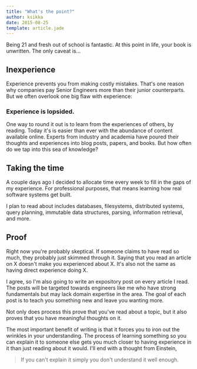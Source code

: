 ```yaml
---
title: "What's the point?"
author: ksikka
date: 2015-08-25
template: article.jade
---
```


Being 21 and fresh out of school is fantastic.
At this point in life, your book is unwritten.
The only caveat is...

## Inexperience

Experience prevents you from making costly mistakes.
That's one reason why companies pay Senior Engineers
more than their junior counterparts.
But we often overlook one big flaw with experience:

### Experience is lopsided.

One way to round it out is to learn
from the experiences of others, by reading.
Today it's is easier than ever with the abundance of content available online.
Experts from industry and academia have poured their thoughts and
experiences into blog posts, papers, and books.
But how often do we tap into this sea of knowledge?

## Taking the time

A couple days ago I decided to allocate
time every week to fill in the gaps of my experience.
For professional purposes, that means learning
how real software systems get built.

I plan to read about includes databases, filesystems, distributed systems,
query planning, immutable data structures, parsing, information retrieval, and more.

## Proof

Right now you're probably skeptical. If someone claims
to have read so much, they probably just skimmed through it.
Saying that you read an article on X doesn't make you
experienced about X. It's also not the same as having direct
experience doing X.

I agree, so I'm also going
to write an expository post on every article I read. The posts
will be targeted towards engineers like me who have strong fundamentals
but may lack domain expertise in the area.
The goal of each post is to teach you something new
and leave you wanting more.

Not only does process this prove
that you've read about a topic, but it also proves that you have
meaningful thoughts on it.

The most important benefit of writing
is that it forces you to iron out
the wrinkles in your understanding. The process
of learning something so you can explain it
to someone else gets you much closer to having experience
in it than just reading about it would. I'll end with
a thought from Einstein,

> If you can't explain it simply you don't understand it well enough.


